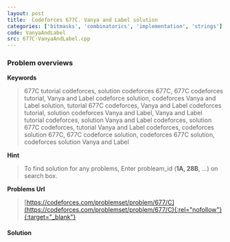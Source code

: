 ```yaml
---
layout: post
title:  Codeforces 677C. Vanya and Label solution
categories: ['bitmasks', 'combinatorics', 'implementation', 'strings']
code: VanyaAndLabel
src: 677C-VanyaAndLabel.cpp
---
```

### **Problem overviews**

**Keywords**
> 677C tutorial codeforces, solution codeforces 677C, 677C codeforces tutorial, Vanya and Label codeforce solution, codeforces Vanya and Label solution, tutorial 677C codeforces, Vanya and Label codeforces tutorial, solution codeforces Vanya and Label, Vanya and Label tutorial codeforces, solution Vanya and Label codeforces, solution 677C codeforces, tutorial Vanya and Label codeforces, codeforces solution 677C, 677C codeforce solution, codeforces 677C solution, codeforces solution Vanya and Label

**Hint**
> To find solution for any problems, Enter probleam_id (**1A, 28B**, ...) on search box. 

**Problems Url**
> [https://codeforces.com/problemset/problem/677/C](https://codeforces.com/problemset/problem/677/C){:rel="nofollow"}{:target="_blank"}

#### **Solution**



